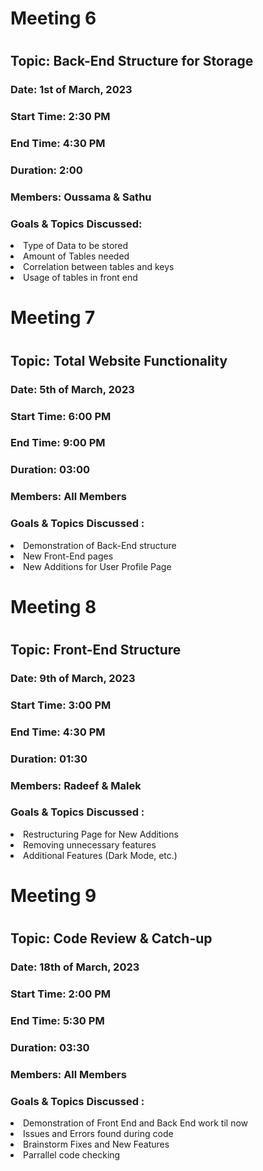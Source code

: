 <h1>Meeting 6 <h1>
<h2>Topic: Back-End Structure for Storage</h2>
<h3>Date: 1st of March, 2023</h3>
<h3>Start Time: 2:30 PM</h3>
<h3>End Time: 4:30 PM</h3>
<h3>Duration: 2:00</h3>
<h3>Members: Oussama & Sathu <h3>
  
<h3>Goals & Topics Discussed:</h3>
  <uo> 
    <li>Type of Data to be stored </li>
    <li>Amount of Tables needed</li>
    <li>Correlation between tables and keys</li>
    <li>Usage of tables in front end</li>


<h1>Meeting 7 <h1>
<h2>Topic: Total Website Functionality</h2>
<h3>Date: 5th of March, 2023</h3>
<h3>Start Time: 6:00 PM</h3>
<h3>End Time: 9:00 PM</h3>
<h3>Duration: 03:00</h3>
<h3>Members: All Members <h3>

<h3>Goals & Topics Discussed :</h3>
<uo>
<li>Demonstration of Back-End structure</li>
<li>New Front-End pages</li>
<li>New Additions for User Profile Page</li>
  
<h1>Meeting 8<h1>
<h2>Topic: Front-End Structure</h2>
<h3>Date: 9th of March, 2023</h3>
<h3>Start Time: 3:00 PM</h3>
<h3>End Time: 4:30 PM</h3>
<h3>Duration: 01:30</h3>
<h3>Members: Radeef & Malek <h3>
  
<h3>Goals & Topics Discussed :</h3>
<uo>
<li>Restructuring Page for New Additions</li>
<li>Removing unnecessary features</li>
<li>Additional Features (Dark Mode, etc.)</li>
  
<h1>Meeting 9<h1>
<h2>Topic: Code Review & Catch-up</h2>
<h3>Date: 18th of March, 2023</h3>
<h3>Start Time: 2:00 PM</h3>
<h3>End Time: 5:30 PM</h3>
<h3>Duration: 03:30</h3>
<h3>Members: All Members <h3>
  
<h3>Goals & Topics Discussed :</h3>
<uo>
<li>Demonstration of Front End and Back End work til now</li>
<li>Issues and Errors found during code</li>
<li>Brainstorm Fixes and New Features</li>
<li>Parrallel code checking</li>

